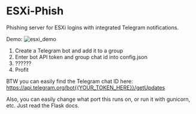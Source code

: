 # ESXi-Phish
Phishing server for ESXi logins with integrated Telegram notifications.

Demo:
![esxi_demo](https://user-images.githubusercontent.com/15061132/178599191-ea7e1710-d6ce-4dae-9407-d9493a5c6b8b.gif)

1. Create a Telegram bot and add it to a group
3. Enter bot API token and group chat id into config.json
4. ??????
5. Profit

BTW you can easily find the Telegram chat ID here:
https://api.telegram.org/bot{{YOUR_TOKEN_HERE}}/getUpdates

Also, you can easily change what port this runs on, or run it with gunicorn, etc. Just read the Flask docs.
